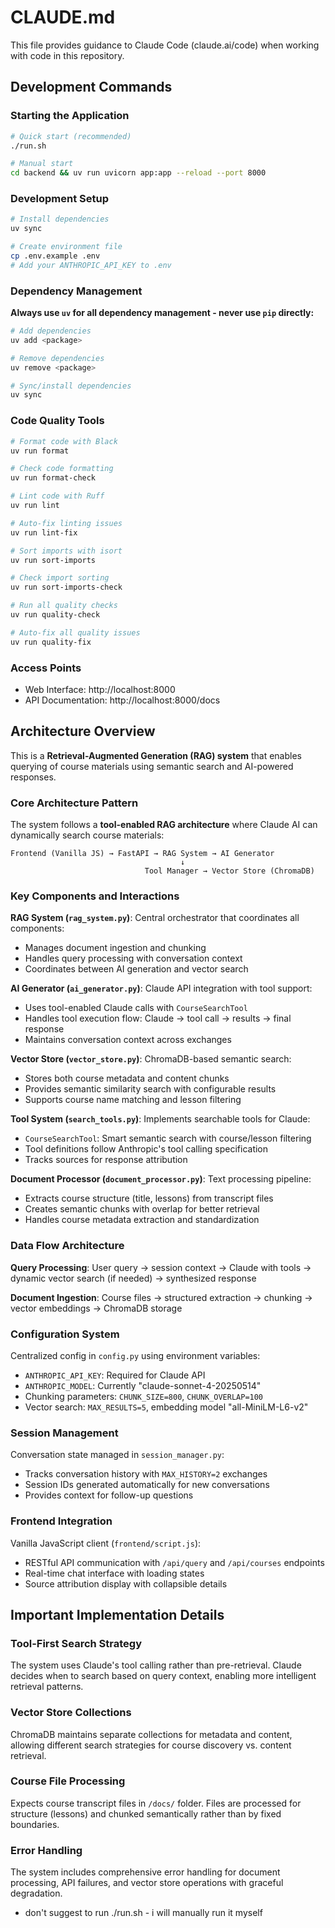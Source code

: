 # CLAUDE.md

This file provides guidance to Claude Code (claude.ai/code) when working with code in this repository.

## Development Commands

### Starting the Application
```bash
# Quick start (recommended)
./run.sh

# Manual start
cd backend && uv run uvicorn app:app --reload --port 8000
```

### Development Setup
```bash
# Install dependencies
uv sync

# Create environment file
cp .env.example .env
# Add your ANTHROPIC_API_KEY to .env
```

### Dependency Management
**Always use `uv` for all dependency management - never use `pip` directly:**
```bash
# Add dependencies
uv add <package>

# Remove dependencies  
uv remove <package>

# Sync/install dependencies
uv sync
```

### Code Quality Tools
```bash
# Format code with Black
uv run format

# Check code formatting
uv run format-check

# Lint code with Ruff
uv run lint

# Auto-fix linting issues
uv run lint-fix

# Sort imports with isort
uv run sort-imports

# Check import sorting
uv run sort-imports-check

# Run all quality checks
uv run quality-check

# Auto-fix all quality issues
uv run quality-fix
```

### Access Points
- Web Interface: http://localhost:8000
- API Documentation: http://localhost:8000/docs

## Architecture Overview

This is a **Retrieval-Augmented Generation (RAG) system** that enables querying of course materials using semantic search and AI-powered responses.

### Core Architecture Pattern

The system follows a **tool-enabled RAG architecture** where Claude AI can dynamically search course materials:

```
Frontend (Vanilla JS) → FastAPI → RAG System → AI Generator
                                      ↓
                              Tool Manager → Vector Store (ChromaDB)
```

### Key Components and Interactions

**RAG System (`rag_system.py`)**: Central orchestrator that coordinates all components:
- Manages document ingestion and chunking
- Handles query processing with conversation context
- Coordinates between AI generation and vector search

**AI Generator (`ai_generator.py`)**: Claude API integration with tool support:
- Uses tool-enabled Claude calls with `CourseSearchTool`
- Handles tool execution flow: Claude → tool call → results → final response
- Maintains conversation context across exchanges

**Vector Store (`vector_store.py`)**: ChromaDB-based semantic search:
- Stores both course metadata and content chunks
- Provides semantic similarity search with configurable results
- Supports course name matching and lesson filtering

**Tool System (`search_tools.py`)**: Implements searchable tools for Claude:
- `CourseSearchTool`: Smart semantic search with course/lesson filtering
- Tool definitions follow Anthropic's tool calling specification
- Tracks sources for response attribution

**Document Processor (`document_processor.py`)**: Text processing pipeline:
- Extracts course structure (title, lessons) from transcript files
- Creates semantic chunks with overlap for better retrieval
- Handles course metadata extraction and standardization

### Data Flow Architecture

**Query Processing**: User query → session context → Claude with tools → dynamic vector search (if needed) → synthesized response

**Document Ingestion**: Course files → structured extraction → chunking → vector embeddings → ChromaDB storage

### Configuration System

Centralized config in `config.py` using environment variables:
- `ANTHROPIC_API_KEY`: Required for Claude API
- `ANTHROPIC_MODEL`: Currently "claude-sonnet-4-20250514" 
- Chunking parameters: `CHUNK_SIZE=800`, `CHUNK_OVERLAP=100`
- Vector search: `MAX_RESULTS=5`, embedding model "all-MiniLM-L6-v2"

### Session Management

Conversation state managed in `session_manager.py`:
- Tracks conversation history with `MAX_HISTORY=2` exchanges
- Session IDs generated automatically for new conversations
- Provides context for follow-up questions

### Frontend Integration

Vanilla JavaScript client (`frontend/script.js`):
- RESTful API communication with `/api/query` and `/api/courses` endpoints
- Real-time chat interface with loading states
- Source attribution display with collapsible details

## Important Implementation Details

### Tool-First Search Strategy
The system uses Claude's tool calling rather than pre-retrieval. Claude decides when to search based on query context, enabling more intelligent retrieval patterns.

### Vector Store Collections
ChromaDB maintains separate collections for metadata and content, allowing different search strategies for course discovery vs. content retrieval.

### Course File Processing
Expects course transcript files in `/docs/` folder. Files are processed for structure (lessons) and chunked semantically rather than by fixed boundaries.

### Error Handling
The system includes comprehensive error handling for document processing, API failures, and vector store operations with graceful degradation.
- don't suggest to run ./run.sh - i will manually run it myself